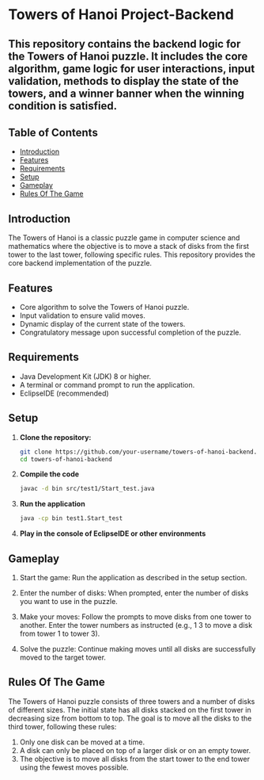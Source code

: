 # Towers of Hanoi Project-Backend

## This repository contains the backend logic for the Towers of Hanoi puzzle. It includes the core algorithm, game logic for user interactions, input validation, methods to display the state of the towers, and a winner banner when the winning condition is satisfied.

## Table of Contents
- [Introduction](#introduction)
- [Features](#features)
- [Requirements](#requirements)
- [Setup](#setup)
- [Gameplay](#gameplay)
- [Rules Of The Game](#rules-of-the-game)

## Introduction

The Towers of Hanoi is a classic puzzle game in computer science and mathematics where the objective is to move a stack of disks from the first tower to the last tower, following specific rules. This repository provides the core backend implementation of the puzzle.

## Features

- Core algorithm to solve the Towers of Hanoi puzzle.
- Input validation to ensure valid moves.
- Dynamic display of the current state of the towers.
- Congratulatory message upon successful completion of the puzzle.

## Requirements

- Java Development Kit (JDK) 8 or higher.
- A terminal or command prompt to run the application.
- EclipseIDE (recommended)

## Setup

1. **Clone the repository:**
   ```bash
   git clone https://github.com/your-username/towers-of-hanoi-backend.git
   cd towers-of-hanoi-backend
2. **Compile the code**
   ``` bash
   javac -d bin src/test1/Start_test.java
3. **Run the application**
   ```bash
   java -cp bin test1.Start_test
4. **Play in the console of EclipseIDE or other environments**

## Gameplay 
1. Start the game:
Run the application as described in the setup section.

2. Enter the number of disks:
When prompted, enter the number of disks you want to use in the puzzle.

3. Make your moves:
Follow the prompts to move disks from one tower to another. Enter the tower numbers as instructed (e.g., 1 3 to move a disk from tower 1 to tower 3).

4. Solve the puzzle:
Continue making moves until all disks are successfully moved to the target tower.

## Rules Of The Game
The Towers of Hanoi puzzle consists of three towers and a number of disks of different sizes. The initial state has all disks stacked on the first tower in decreasing size from bottom to top. The goal is to move all the disks to the third tower, following these rules:

1. Only one disk can be moved at a time.
2. A disk can only be placed on top of a larger disk or on an empty tower.
3. The objective is to move all disks from the start tower to the end tower using the fewest moves possible.
